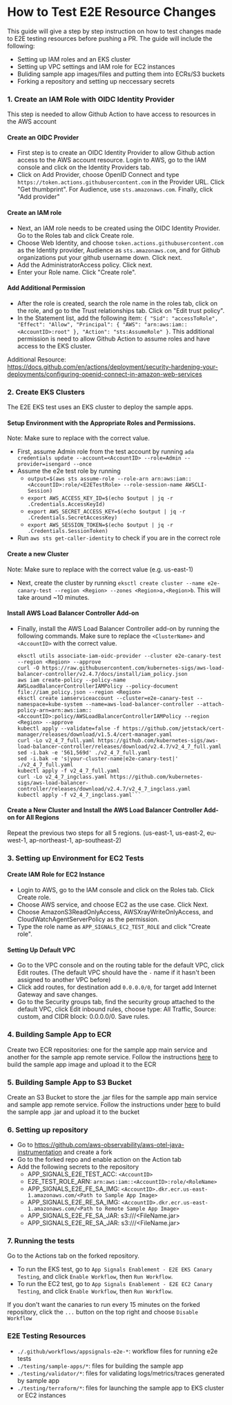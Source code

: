 # How to Test E2E Resource Changes
This guide will give a step by step instruction on how to test changes made to E2E testing resources before pushing a PR.
The guide will include the following:
- Setting up IAM roles and an EKS cluster
- Setting up VPC settings and IAM role for EC2 instances
- Buliding sample app images/files and putting them into ECRs/S3 buckets
- Forking a repository and setting up neccessary secrets


### 1. Create an IAM Role with OIDC Identity Provider
This step is needed to allow Github Action to have access to resources in the AWS account
#### Create an OIDC Provider
- First step is to create an OIDC Identity Provider to allow Github action access to the AWS account resource. Login to AWS, go to the IAM console and click on the Identity Providers tab.
- Click on Add Provider, choose OpenID Connect and type `https://token.actions.githubusercontent.com` in the Provider URL. Click "Get thumbprint". For Audience, use `sts.amazonaws.com`. Finally, click "Add provider"
#### Create an IAM role
- Next, an IAM role needs to be created using the OIDC Identity Provider. Go to the Roles tab and click Create role. 
- Choose Web Identity, and choose `token.actions.githubusercontent.com` as the Identity provider, Audience as `sts.amazonaws.com`, and for Github organizations put your github username down. Click next.
- Add the AdministratorAccess policy. Click next.
- Enter your Role name. Click "Create role".
#### Add Additional Permission
- After the role is created, search the role name in the roles tab, click on the role, and go to the Trust relationships tab. Click on "Edit trust policy".
- In the Statement list, add the following item: 
`{
  "Sid": "accessToRole",
  "Effect": "Allow",
  "Principal": {
  "AWS": "arn:aws:iam::<AccountID>:root"
  },
  "Action": "sts:AssumeRole"
  }`. This additional permission is need to allow Github Action to assume roles and have access to the EKS cluster. 

Additional Resource: https://docs.github.com/en/actions/deployment/security-hardening-your-deployments/configuring-openid-connect-in-amazon-web-services

### 2. Create EKS Clusters
The E2E EKS test uses an EKS cluster to deploy the sample apps. 
#### Setup Environment with the Appropriate Roles and Permissions.
Note: Make sure to replace <AccountID> with the correct value.
- First, assume Admin role from the test account by running `ada credentials update --account=<AccountID> --role=Admin --provider=isengard --once`
- Assume the e2e test role by running 
  - `output=$(aws sts assume-role --role-arn arn:aws:iam::<AccountID>:role/<E2ETestRole> --role-session-name AWSCLI-Session)`
  - `export AWS_ACCESS_KEY_ID=$(echo $output | jq -r .Credentials.AccessKeyId)`
  - `export AWS_SECRET_ACCESS_KEY=$(echo $output | jq -r .Credentials.SecretAccessKey)`
  - `export AWS_SESSION_TOKEN=$(echo $output | jq -r .Credentials.SessionToken)`
- Run `aws sts get-caller-identity` to check if you are in the correct role
#### Create a new Cluster
Note: Make sure to replace <Region> with the correct value (e.g. us-east-1)
- Next, create the cluster by running `eksctl create cluster --name e2e-canary-test --region <Region> --zones <Region>a,<Region>b`. This will take around ~10 minutes. 
#### Install AWS Load Balancer Controller Add-on
- Finally, install the AWS Load Balancer Controller add-on by running the following commands. Make sure to replace the `<ClusterName>` and `<AccountID>` with the correct value.
  ```
  eksctl utils associate-iam-oidc-provider --cluster e2e-canary-test --region <Region> --approve
  curl -O https://raw.githubusercontent.com/kubernetes-sigs/aws-load-balancer-controller/v2.4.7/docs/install/iam_policy.json
  aws iam create-policy --policy-name AWSLoadBalancerControllerIAMPolicy --policy-document file://iam_policy.json --region <Region>
  eksctl create iamserviceaccount --cluster=e2e-canary-test --namespace=kube-system --name=aws-load-balancer-controller --attach-policy-arn=arn:aws:iam::<AccountID>:policy/AWSLoadBalancerControllerIAMPolicy --region <Region> --approve
  kubectl apply --validate=false -f https://github.com/jetstack/cert-manager/releases/download/v1.5.4/cert-manager.yaml
  curl -Lo v2_4_7_full.yaml https://github.com/kubernetes-sigs/aws-load-balancer-controller/releases/download/v2.4.7/v2_4_7_full.yaml
  sed -i.bak -e '561,569d' ./v2_4_7_full.yaml
  sed -i.bak -e 's|your-cluster-name|e2e-canary-test|' ./v2_4_7_full.yaml
  kubectl apply -f v2_4_7_full.yaml
  curl -Lo v2_4_7_ingclass.yaml https://github.com/kubernetes-sigs/aws-load-balancer-controller/releases/download/v2.4.7/v2_4_7_ingclass.yaml
  kubectl apply -f v2_4_7_ingclass.yaml```
#### Create a New Cluster and Install the AWS Load Balancer Controller Add-on for All Regions
Repeat the previous two steps for all 5 regions. (us-east-1, us-east-2, eu-west-1, ap-northeast-1, ap-southeast-2)

### 3. Setting up Environment for EC2 Tests
#### Create IAM Role for EC2 Instance
- Login to AWS, go to the IAM console and click on the Roles tab. Click Create role.
- Choose AWS service, and choose EC2 as the use case. Click Next.
- Choose AmazonS3ReadOnlyAccess, AWSXrayWriteOnlyAccess, and CloudWatchAgentServerPolicy as the permission. 
- Type the role name as `APP_SIGNALS_EC2_TEST_ROLE` and click "Create role".

#### Setting Up Default VPC
- Go to the VPC console and on the routing table for the default VPC, click Edit routes. (The default VPC should have the `-` name if it hasn't been assigned to another VPC before)
- Click add routes, for destination add `0.0.0.0/0`, for target add Internet Gateway and save changes.
- Go to the Security groups tab, find the security group attached to the default VPC, click Edit inbound rules, choose type: All Traffic, Source: custom, and CIDR block: 0.0.0.0/0. Save rules.

### 4. Building Sample App to ECR
Create two ECR repositories: one for the sample app main service and another for the sample app remote service. 
Follow the instructions [here](./sample-apps/README.md) to build the sample app image and upload it to the ECR

### 5. Building Sample App to S3 Bucket
Create an S3 Bucket to store the .jar files for the sample app main service and sample app remote service.
Follow the instructions under [here](./sample-apps/README.md) to build the sample app .jar and upload it to the bucket

### 6. Setting up repository
- Go to https://github.com/aws-observability/aws-otel-java-instrumentation and create a fork
- Go to the forked repo and enable action on the Action tab
- Add the following secrets to the repository
  - APP_SIGNALS_E2E_TEST_ACC: `<AccountID>`
  - E2E_TEST_ROLE_ARN: `arn:aws:iam::<AccountID>:role/<RoleName>`
  - APP_SIGNALS_E2E_FE_SA_IMG: `<AccountID>.dkr.ecr.us-east-1.amazonaws.com/<Path to Sample App Image>`
  - APP_SIGNALS_E2E_RE_SA_IMG: `<AccountID>.dkr.ecr.us-east-1.amazonaws.com/<Path to Remote Sample App Image>`
  - APP_SIGNALS_E2E_FE_SA_JAR: s3://<BucketName>/<FileName.jar>
  - APP_SIGNALS_E2E_RE_SA_JAR: s3://<BucketName>/<FileName.jar>


### 7. Running the tests
Go to the Actions tab on the forked repository.

- To run the EKS test, go to `App Signals Enablement - E2E EKS Canary Testing`, and click `Enable Workflow`, then `Run Workflow`.
- To run the EC2 test, go to `App Signals Enablement - E2E EC2 Canary Testing`, and click `Enable Workflow`, then `Run Workflow`.

If you don't want the canaries to run every 15 minutes on the forked repository, click the `...` button on the top right and choose `Disable Workflow`

### E2E Testing Resources
- `./.github/workflows/appsignals-e2e-*`: workflow files for running e2e tests
- `./testing/sample-apps/*`: files for building the sample app
- `./testing/validator/*`: files for validating logs/metrics/traces generated by sample app
- `./testing/terraform/*`:  files for launching the sample app to EKS cluster or EC2 instances